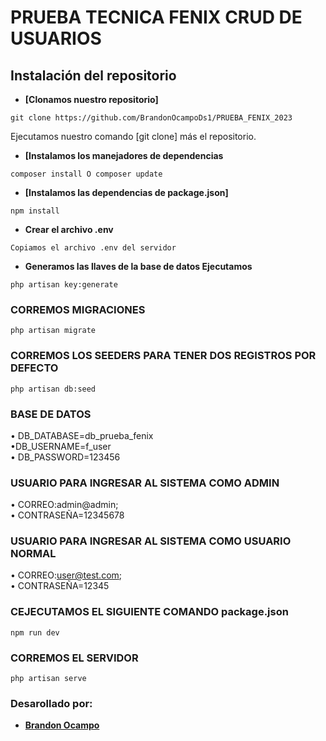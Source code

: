 # PRUEBA TECNICA FENIX CRUD DE USUARIOS

## Instalación del repositorio

- **[Clonamos nuestro repositorio]**

```
git clone https://github.com/BrandonOcampoDs1/PRUEBA_FENIX_2023
```

Ejecutamos nuestro comando [git clone] más el repositorio.

- **[Instalamos los manejadores de dependencias**

```
composer install O composer update
```

- **[Instalamos las dependencias de package.json]**

```
npm install
```

- **Crear el archivo .env**

```
Copiamos el archivo .env del servidor
```
- **Generamos las llaves de la base de datos Ejecutamos**
```
php artisan key:generate
```

### CORREMOS MIGRACIONES
```
php artisan migrate
```
### CORREMOS LOS SEEDERS PARA TENER DOS REGISTROS POR DEFECTO
```
php artisan db:seed
```
### BASE DE DATOS
• DB_DATABASE=db_prueba_fenix
<br>
•DB_USERNAME=f_user
<br>
• DB_PASSWORD=123456

### USUARIO PARA INGRESAR AL SISTEMA COMO ADMIN
• CORREO:admin@admin;
<br>
• CONTRASEÑA=12345678

### USUARIO PARA INGRESAR AL SISTEMA COMO USUARIO NORMAL
• CORREO:user@test.com;
<br>
• CONTRASEÑA=12345

### CEJECUTAMOS EL SIGUIENTE COMANDO package.json
```
npm run dev
```

### CORREMOS EL SERVIDOR
```
php artisan serve
```


### Desarollado por:

- **[Brandon Ocampo]()**


